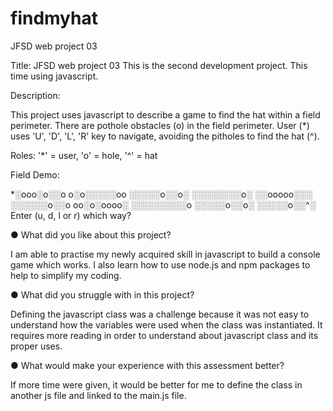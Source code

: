 # findmyhat
JFSD web project 03

Title: JFSD web project 03
This is the second development project. This time using javascript.

Description:
 
This project uses javascript to describe a game to find the hat within a field perimeter. There are pothole obstacles (o) in the field perimeter. 
User (*) uses 'U', 'D', 'L', 'R' key to navigate, avoiding the pitholes to find the hat (^).  

Roles: '*' = user, 'o' = hole, '^' = hat
 
Field Demo: 

*░ooo░o░░o
o░o░░░░░oo
░░░░░o░░o░
░░░░░░░░o░
░░ooooo░░░
░░░░░░o░░o
oo░o░oooo░
░░░░░░░░░o
░░░░░o░░o░
░░░░░o░░^░
Enter (u, d, l or r)
which way?


●	What did you like about this project?

 I am able to practise my newly acquired skill in javascript to build a console game which works. I also learn how to use node.js and npm packages to help to simplify my coding.
 
●	What did you struggle with in this project?

Defining the javascript class was a challenge because it was not easy to understand how the variables were used when the class was instantiated. It requires more reading in order to understand about javascript class and its proper uses. 

●	What would make your experience with this assessment better?

If more time were given, it would be better for me to define the class in another js file and linked to the main.js file. 
